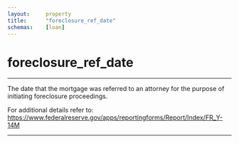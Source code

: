 ```yaml
---
layout:     property
title:      "foreclosure_ref_date"
schemas:    [loan]
---
```


# foreclosure_ref_date

---

The date that the mortgage was referred to an attorney for the purpose of initiating foreclosure proceedings.

For additional details refer to: https://www.federalreserve.gov/apps/reportingforms/Report/Index/FR_Y-14M

--- 